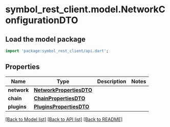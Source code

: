 # symbol_rest_client.model.NetworkConfigurationDTO

## Load the model package
```dart
import 'package:symbol_rest_client/api.dart';
```

## Properties
Name | Type | Description | Notes
------------ | ------------- | ------------- | -------------
**network** | [**NetworkPropertiesDTO**](NetworkPropertiesDTO.md) |  | 
**chain** | [**ChainPropertiesDTO**](ChainPropertiesDTO.md) |  | 
**plugins** | [**PluginsPropertiesDTO**](PluginsPropertiesDTO.md) |  | 

[[Back to Model list]](../README.md#documentation-for-models) [[Back to API list]](../README.md#documentation-for-api-endpoints) [[Back to README]](../README.md)


